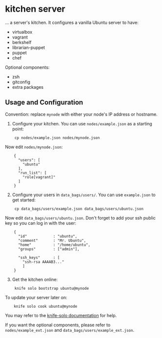 # kitchen server

... a server's kitchen. It configures a vanilla Ubuntu server to have:

* virtualbox
* vagrant
* berkshelf
* librarian-puppet
* puppet
* chef

Optional components:

* zsh
* gitconfig
* extra packages

## Usage and Configuration

Convention: replace `mynode` with either your node's IP address or hostname.

1. Configure your kitchen. You can use `nodes/example.json` as a starting point:

        cp nodes/example.json nodes/mynode.json

  Now edit `nodes/mynode.json`:

        {
          "users": [
            "ubuntu"
          ],
          "run_list": [
            "role[vagrant]"
          ]
        }


2. Configure your users in `data_bags/users/`. You can use `example.json` to get started:

        cp data_bags/users/example.json data_bags/users/ubuntu.json

  Now edit `data_bags/users/ubuntu.json`. Don't forget to add your ssh public key so you can log in with the user:

        {
          "id"            : "ubuntu",
          "comment"       : "Mr. Ubuntu",
          "home"          : "/home/ubuntu",
          "groups"        : ["admin"],

          "ssh_keys"      : [
            "ssh-rsa AAAAB3..."
            ]
        }

3. Get the kitchen online:

        knife solo bootstrap ubuntu@mynode

  To update your server later on:

        knife solo cook ubuntu@mynode

  You may refer to the [knife-solo documentation](http://matschaffer.github.io/knife-solo/) for help.


If you want the optional components, please refer to `nodes/example_ext.json` and `data_bags/users/example_ext.json`.